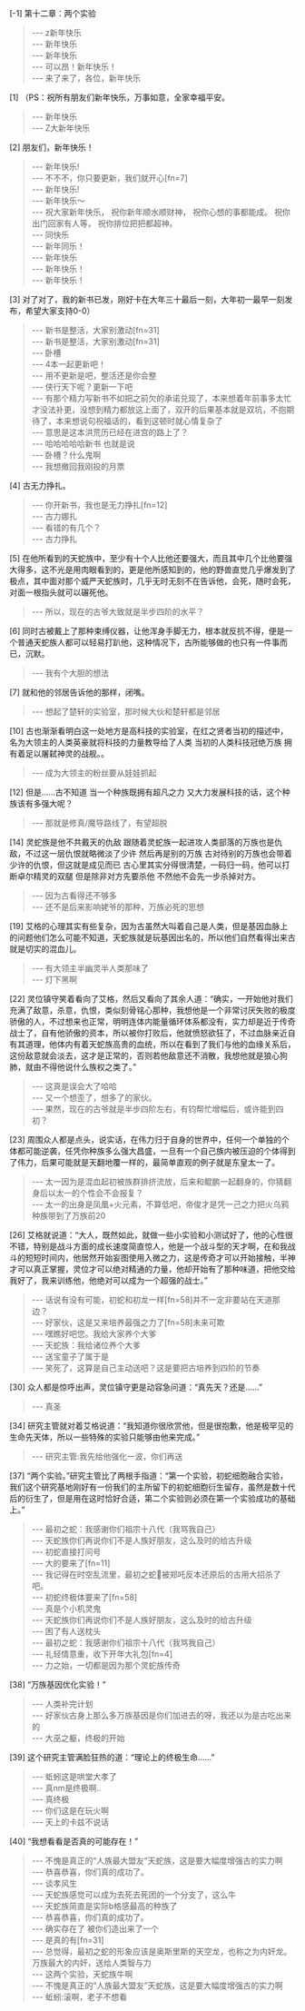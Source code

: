 
[-1] 第十二章：两个实验
>--- z新年快乐<br>
>--- 新年快乐<br>
>--- 新年快乐<br>
>--- 可以昂！新年快乐！<br>
>--- 来了来了，各位，新年快乐<br>

[1] （PS：祝所有朋友们新年快乐，万事如意，全家幸福平安。
>--- 新年快乐<br>
>--- Z大新年快乐<br>

[2] 朋友们，新年快乐！
>--- 新年快乐!<br>
>--- 不不不，你只要更新，我们就开心[fn=7]<br>
>--- 新年快乐!<br>
>--- 新年快乐～<br>
>--- 祝大家新年快乐，
祝你新年顺水顺财神，
祝你心想的事都能成。
祝你出门回家有人等，
祝你排位把把都超神。<br>
>--- 同快乐<br>
>--- 新年同乐！<br>
>--- 新年快乐<br>
>--- 新年快乐！<br>
>--- 新年快乐！<br>

[3] 对了对了，我的新书已发，刚好卡在大年三十最后一刻，大年初一最早一刻发布，希望大家支持0-0）
>--- 新书是整活，大家别激动[fn=31]<br>
>--- 新书是整活，大家别激动[fn=31]<br>
>--- 卧槽<br>
>--- 4本一起更新吧！<br>
>--- 用不更新是吧，整活还是你会整<br>
>--- 侠行天下呢？更新一下吧<br>
>--- 有那个精力写新书不如把之前欠的承诺兑现了，本来想着年前事多太忙才没法补更，没想到精力都放这上面了，双开的后果基本就是双坑，不抱期待了，本来想说句祝福话的，看到这顿时就心情复杂了<br>
>--- 意思是这本洪荒历已经在进宫的路上了？<br>
>--- 哈哈哈哈哈新书 也就是说<br>
>--- 卧槽？什么鬼啊<br>
>--- 我想撤回我刚投的月票<br>

[4] 古无力挣扎。
>--- 你开新书，我也是无力挣扎[fn=12]<br>
>--- 古力娜扎<br>
>--- 看错的有几个？<br>
>--- 古力挣扎<br>

[5] 在他所看到的天蛇族中，至少有十个人比他还要强大，而且其中几个比他要强大得多，这不光是用肉眼看到的，更是他所感知到的，他的野兽直觉几乎爆发到了极点，其中面对那个威严天蛇族时，几乎无时无刻不在告诉他，会死，随时会死，对面一根指头就可以碾死他。
>--- 所以，现在的古爷大致就是半步四阶的水平？<br>

[6] 同时古被戴上了那种束缚仪器，让他浑身手脚无力，根本就反抗不得，便是一个普通天蛇族人都可以轻易打趴他，这种情况下，古所能够做的也只有一件事而已，沉默。
>--- 我有个大胆的想法<br>

[7] 就和他的邻居告诉他的那样，闭嘴。
>--- 想起了楚轩的实验室，那时候大伙和楚轩都是邻居<br>

[10] 古也渐渐看明白这一处地方是高科技的实验室，在红之贤者当初的描述中，名为大领主的人类英豪就将科技的力量教导给了人类 当初的人类科技冠绝万族 拥有着足以屠弑神灵的战舰。。
>--- 成为大领主的粉丝要从娃娃抓起<br>

[12] 但是……古不知道 当一个种族既拥有超凡之力 又大力发展科技的话，这个种族该有多强大呢？
>--- 那就是修真/魔导路线了，有望超脱<br>

[14] 灵蛇族是他不共戴天的仇敌 跟随着灵蛇族一起进攻人类部落的万族也是仇敌，不过这一层仇恨就略微淡了少许 然后再是别的万族 古对待别的万族也会带着少许的仇恨，但这就是成见而已 古心里其实分得很清楚，一码归一码，他可以打断卓尔精灵的双腿 但是除非对方先要杀他 不然他不会先一步杀掉对方。
>--- 因为古看得还不够多<br>
>--- 还不是后来影响姥爷的那种，万族必死的思想<br>

[19] 艾格的心理其实有些复杂，因为古虽然大叫着自己是人类，但是基因血脉上的问题他们怎么可能不知道，天蛇族就是玩基因出名的，所以他们自然看得出来古就是切实的混血儿。
>--- 有大领主半幽灵半人类那味了<br>
>--- 灯下黑啊<br>

[22] 灵位镇守笑着看向了艾格，然后又看向了其余人道：“确实，一开始他对我们充满了敌意，杀意，仇恨，类似刻骨铭心那种，我想他是一个非常讨厌失败的极度骄傲的人，不过想来也正常，明明连体内能量循环体系都没有，实力却是近于传奇战士了，自有他骄傲的资本，所以被你打败后，他就愤怒欲狂了，不过血脉亲近自有其道理，他体内有着天蛇族高贵的血统，所以在看到了我们与他的血缘关系后，这份敌意就会淡去，这才是正常的，否则若他敌意还不消散，我想他就是狼心狗肺，就由不得他说什么族权之类了。”
>--- 这真是误会大了哈哈<br>
>--- 又一个想歪了，想多了的家伙。<br>
>--- 果然，现在的古爷就是半步四阶左右，有钧帮忙增幅后，或许能到四初？<br>

[23] 周围众人都是点头，说实话，在伟力归于自身的世界中，任何一个单独的个体都可能逆袭，任凭你种族多么强大昌盛，一旦有一个自己族内被压迫的个体得到了伟力，后果可能就是天翻地覆一样的，最简单直观的例子就是东皇太一了。
>--- 太一因为是混血起初被族群排挤流放，后来和鲲鹏一起翻身的，你猜翻身后以太一的个性会不会报复？<br>
>--- 太一的出身是凤凰+火元素，不算低吧，帝俊才是凭一己之力把火乌鸦种族带到了万族前20<br>

[26] 艾格就说道：“大人，既然如此，就做一些小实验和小测试好了，他的心性很不错，特别是战斗方面的成长速度简直惊人，他是一个战斗型的天才啊，在和我战斗的短短时间内，他居然开始妄图使用入微之力，这是传奇才可以开始接触，半神才可以真正掌握，灵位才可以绝对精通的力量，他却开始有了那种味道，把他交给我好了，我来训练他，他绝对可以成为一个超强的战士。”
>--- 话说有没有可能，初蛇和初龙一样[fn=58]并不一定非要站在天道那边？<br>
>--- 好家伙，这是又来培养最强之力了[fn=58]未来可欺<br>
>--- 嘿瞧好吧您。我给大家养个大爹<br>
>--- 天蛇族：我给诸位养个大爹<br>
>--- 送宝童子了属于是<br>
>--- 笑死了，这算是自己主动送吧？这是要把古培养到四阶的节奏<br>

[30] 众人都是惊呼出声，灵位镇守更是动容急问道：“真先天？还是……”
>--- 真圣<br>

[34] 研究主管就对着艾格说道：“我知道你很欣赏他，但是很抱歉，他是极罕见的生命先天体，所以一些特殊的实验只能够由他来完成。”
>--- 研究主管:我先给他强化一波，你们再送<br>

[37] “两个实验。”研究主管比了两根手指道：“第一个实验，初蛇细胞融合实验，我们这个研究基地刚好有一份我们的主所留下的初蛇细胞衍生留存，虽然是数十代后的衍生了，但是用在这时恰好合适，第二个实验则必须在第一个实验成功的基础上。”
>--- 最初之蛇：我感谢你们祖宗十八代（我骂我自己）<br>
>--- 天蛇族你们再说你们不是人族好朋友，这么及时的给古升级<br>
>--- 初蛇直接打问号<br>
>--- 大的要来了[fn=11]<br>
>--- 我记得在时空乱流里，最初之蛇🐍被郑吒反本还原后的古用大招杀了吧。<br>
>--- 初蛇终极体要来了[fn=58]<br>
>--- 真是个小机灵鬼<br>
>--- 天蛇族你们再说你们不是人族好朋友，这么及时的给古升级<br>
>--- 困了有人送枕头<br>
>--- 最初之蛇：我感谢你们祖宗十八代（我骂我自己）<br>
>--- 礼轻情意重，收下开年大礼包[fn=4]<br>
>--- 力之始，一切都是因为那个灵蛇族传奇<br>

[38] “万族基因优化实验！”
>--- 人类补完计划<br>
>--- 好家伙古身上那么多万族基因是你们加进去的呀，我还以为是古吃出来的<br>
>--- 大巫之躯，终极的开始<br>

[39] 这个研究主管满脸狂热的道：“理论上的终极生命……”
>--- 蚯蚓这是哄堂大孝了<br>
>--- 真nm是终极啊..<br>
>--- 真终极<br>
>--- 你们这是在玩火啊<br>
>--- 天上的卡兹不说话<br>

[40] “我想看看是否真的可能存在！”
>--- 不愧是真正的“人族最大盟友”天蛇族，这是要大幅度增强古的实力啊<br>
>--- 恭喜恭喜，你们真的成功了。<br>
>--- 谈孝风生<br>
>--- 天蛇族感觉可以成为去死去死团的一个分支了，这么牛<br>
>--- 天蛇族简直是实际b格感最高的种族了<br>
>--- 恭喜恭喜，你们真的成功了。<br>
>--- 确实存在了 被你们造出来了一个<br>
>--- 是真的有[fn=31]<br>
>--- 总觉得，最初之蛇的形象应该是奥斯里斯的天空龙，也称之为内奸龙。万族最大的内奸，送给人类智与力<br>
>--- 这两个实验，天蛇族牛啊<br>
>--- 不愧是真正的“人族最大盟友”天蛇族，这是要大幅度增强古的实力啊<br>
>--- 蚯蚓:滚啊，老子不想看<br>
